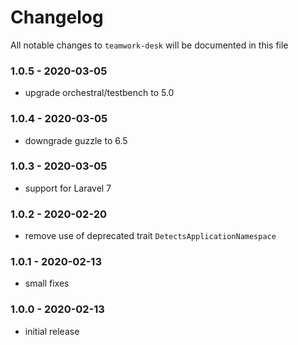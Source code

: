 # Changelog

All notable changes to `teamwork-desk` will be documented in this file

### 1.0.5 - 2020-03-05
- upgrade orchestral/testbench to 5.0

### 1.0.4 - 2020-03-05
- downgrade guzzle to 6.5

### 1.0.3 - 2020-03-05
- support for Laravel 7

### 1.0.2 - 2020-02-20
- remove use of deprecated trait `DetectsApplicationNamespace`

### 1.0.1 - 2020-02-13
- small fixes

### 1.0.0 - 2020-02-13
- initial release
